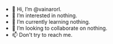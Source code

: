 - 👋 Hi, I’m @vainarorl.
- 👀 I’m interested in nothing.
- 🌱 I’m currently learning nothing.
- 💞️ I’m looking to collaborate on nothing.
- 📫 Don't try to reach me.

<!---
vainarorl/vainarorl is a ✨ special ✨ repository because its `README.md` (this file) appears on your GitHub profile.
You can click the Preview link to take a look at your changes.
--->
